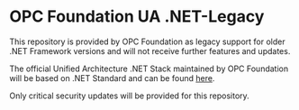 # OPC Foundation UA .NET-Legacy

This repository is provided by OPC Foundation as legacy support for older .NET Framework versions and will not receive further features and updates.

The official Unified Architecture .NET Stack maintained by OPC Foundation will be based on .NET Standard and can be found [here](https://github.com/OPCFoundation/UA-.NETStandard).

Only critical security updates will be provided for this repository.